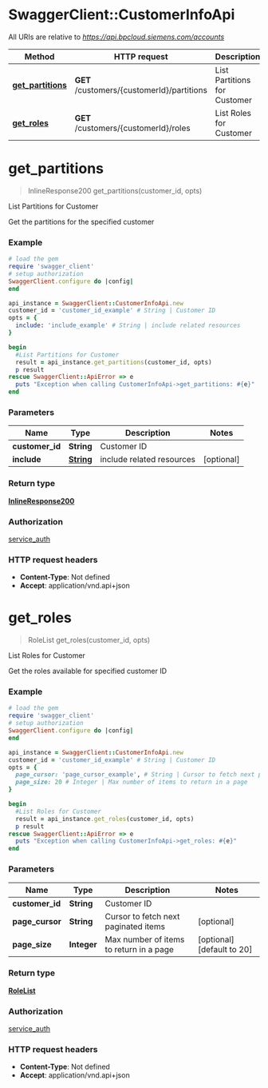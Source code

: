 # SwaggerClient::CustomerInfoApi

All URIs are relative to *https://api.bpcloud.siemens.com/accounts*

Method | HTTP request | Description
------------- | ------------- | -------------
[**get_partitions**](CustomerInfoApi.md#get_partitions) | **GET** /customers/{customerId}/partitions | List Partitions for Customer
[**get_roles**](CustomerInfoApi.md#get_roles) | **GET** /customers/{customerId}/roles | List Roles for Customer

# **get_partitions**
> InlineResponse200 get_partitions(customer_id, opts)

List Partitions for Customer

Get the partitions for the specified customer

### Example
```ruby
# load the gem
require 'swagger_client'
# setup authorization
SwaggerClient.configure do |config|
end

api_instance = SwaggerClient::CustomerInfoApi.new
customer_id = 'customer_id_example' # String | Customer ID
opts = { 
  include: 'include_example' # String | include related resources
}

begin
  #List Partitions for Customer
  result = api_instance.get_partitions(customer_id, opts)
  p result
rescue SwaggerClient::ApiError => e
  puts "Exception when calling CustomerInfoApi->get_partitions: #{e}"
end
```

### Parameters

Name | Type | Description  | Notes
------------- | ------------- | ------------- | -------------
 **customer_id** | **String**| Customer ID | 
 **include** | [**String**](.md)| include related resources | [optional] 

### Return type

[**InlineResponse200**](InlineResponse200.md)

### Authorization

[service_auth](../README.md#service_auth)

### HTTP request headers

 - **Content-Type**: Not defined
 - **Accept**: application/vnd.api+json



# **get_roles**
> RoleList get_roles(customer_id, opts)

List Roles for Customer

Get the roles available for specified customer ID

### Example
```ruby
# load the gem
require 'swagger_client'
# setup authorization
SwaggerClient.configure do |config|
end

api_instance = SwaggerClient::CustomerInfoApi.new
customer_id = 'customer_id_example' # String | Customer ID
opts = { 
  page_cursor: 'page_cursor_example', # String | Cursor to fetch next paginated items
  page_size: 20 # Integer | Max number of items to return in a page
}

begin
  #List Roles for Customer
  result = api_instance.get_roles(customer_id, opts)
  p result
rescue SwaggerClient::ApiError => e
  puts "Exception when calling CustomerInfoApi->get_roles: #{e}"
end
```

### Parameters

Name | Type | Description  | Notes
------------- | ------------- | ------------- | -------------
 **customer_id** | **String**| Customer ID | 
 **page_cursor** | **String**| Cursor to fetch next paginated items | [optional] 
 **page_size** | **Integer**| Max number of items to return in a page | [optional] [default to 20]

### Return type

[**RoleList**](RoleList.md)

### Authorization

[service_auth](../README.md#service_auth)

### HTTP request headers

 - **Content-Type**: Not defined
 - **Accept**: application/vnd.api+json



